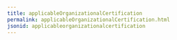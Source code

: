 ```yaml
---
title: applicableOrganizationalCertification
permalink: applicableOrganizationalCertification.html
jsonid: applicableorganizationalcertification
---
```

